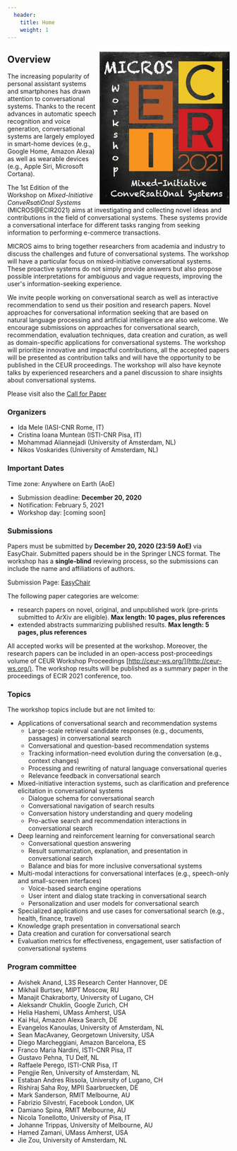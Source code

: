 ```yaml
---
  header:
    title: Home
    weight: 1
---
```


<IMG SRC="MICROS_logo.jpg" ALIGN="right" width="300"/>

## Overview

The increasing popularity of personal assistant systems and smartphones has drawn attention to conversational systems. Thanks to the recent advances in automatic speech recognition and voice generation, conversational systems are largely employed in smart-home devices (e.g., Google Home, Amazon Alexa) as well as wearable devices (e.g., Apple Siri, Microsoft Cortana). 

The 1st Edition of the Workshop on _Mixed-Initiative ConveRsatiOnal Systems_ (MICROS@ECIR2021) aims at investigating and collecting novel ideas and contributions in the field of conversational systems. These systems provide a conversational interface for different tasks ranging from seeking information to performing e-commerce transactions. 

MICROS aims to bring together researchers from academia and industry to discuss the challenges and future of conversational systems. The workshop will have a particular focus on mixed-initiative conversational systems. These proactive systems do not simply provide answers but also propose possible interpretations for ambiguous and vague requests, improving the user's information-seeking experience.

We invite people working on conversational search as well as interactive recommendation to send us their position and research papers. Novel approaches for conversational information seeking that are based on natural language processing and artificial intelligence are also welcome. We encourage submissions on  approaches for conversational search, recommendation, evaluation techniques, data creation and curation, as well as domain-specific applications for conversational systems. The workshop will prioritize innovative and impactful contributions, all the accepted papers will be presented as contribution talks and will have the opportunity to be published in the CEUR proceedings. 
The workshop will also have keynote talks by experienced researchers and a panel discussion to share insights about conversational systems. 

Please visit also the [Call for Paper](https://easychair.org/cfp/micros2021)

### Organizers

- Ida Mele (IASI-CNR Rome, IT)
- Cristina Ioana Muntean (ISTI-CNR Pisa, IT)
- Mohammad Aliannejadi (University of Amsterdam, NL)
- Nikos Voskarides (University of Amsterdam, NL) 

### Important Dates

Time zone: Anywhere on Earth (AoE)

- Submission deadline: **December 20, 2020**
- Notification:	February 5, 2021
- Workshop day:	[coming soon]

### Submissions

Papers must be submitted by **December 20, 2020 (23:59 AoE)** via EasyChair. Submitted papers should be in the Springer LNCS format. The workshop has a **single-blind** reviewing process, so the submissions can include the name and affiliations of authors.
 
Submission Page: [EasyChair](https://easychair.org/conferences/?conf=micros2021)

The following paper categories are welcome:
- research papers on novel, original, and unpublished work (pre-prints submitted to ArXiv are eligible). **Max length: 10 pages, plus references**
- extended abstracts summarizing published results. **Max length: 5 pages, plus references**

All accepted works will be presented at the workshop. Moreover, the research papers can be included in an open-access post-proceedings volume of CEUR Workshop Proceedings [http://ceur-ws.org/](http://ceur-ws.org/). The workshop results will be published as a summary paper in the proceedings of ECIR 2021 conference, too. 

### Topics
The workshop topics include but are not limited to:

- Applications of conversational search and recommendation systems
    - Large-scale retrieval candidate responses (e.g., documents, passages) in conversational search
    - Conversational and question-based recommendation systems
    - Tracking information-need evolution during the conversation (e.g., context changes)
    - Processing and rewriting of natural language conversational queries
    - Relevance feedback in conversational search
- Mixed-initiative interaction systems, such as clarification and preference elicitation in conversational systems
     - Dialogue schema for conversational search
    - Conversational navigation of search results
    - Conversation history understanding and query modeling
    - Pro-active search and recommendation interactions in conversational search
- Deep learning and reinforcement learning for conversational search
    - Conversational question answering
    - Result summarization, explanation, and presentation in conversational search
    - Balance and bias for more inclusive conversational systems
- Multi-modal interactions for conversational interfaces (e.g., speech-only and small-screen interfaces)
    - Voice-based search engine operations
    - User intent and dialog state tracking in conversational search
    - Personalization and user models for conversational search
- Specialized applications and use  cases for conversational search (e.g., health, finance, travel)
- Knowledge graph presentation in conversational search
- Data creation and curation for conversational search
- Evaluation metrics for effectiveness, engagement, user satisfaction of conversational systems

### Program committee

- Avishek Anand, L3S Research Center Hannover, DE
- Mikhail Burtsev, MIPT Moscow, RU
- Manajit Chakraborty, University of Lugano, CH
- Aleksandr Chuklin, Google Zurich, CH
- Helia Hashemi, UMass Amherst, USA
- Kai Hui, Amazon Alexa Search, DE
- Evangelos Kanoulas, University of Amsterdam, NL
- Sean MacAvaney, Georgetown University, USA
- Diego Marcheggiani, Amazon Barcelona, ES
- Franco Maria Nardini, ISTI-CNR Pisa, IT
- Gustavo	Pehna, TU Delf, NL
- Raffaele Perego, ISTI-CNR Pisa, IT
- Pengjie Ren, University of Amsterdam, NL
- Estaban Andres Rissola, University of Lugano, CH
- Rishiraj Saha Roy, MPII Saarbruecken, DE
- Mark Sanderson, RMIT Melbourne, AU
- Fabrizio Silvestri, Facebook London, UK
- Damiano Spina, RMIT Melbourne, AU
- Nicola Tonellotto, University of Pisa, IT
- Johanne Trippas, University of Melbourne, AU
- Hamed Zamani, UMass Amherst, USA
- Jie Zou, University of Amsterdam, NL
